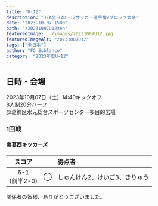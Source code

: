 ```yaml
---
title: "U-12"
description: "JFA全日本U-12サッカー選手権2ブロック大会"
date: "2023-10-07 1500"
path: "/20231007U12zen"
featuredImage: ../images/20231007U12.jpg
featuredImageAlt: "20231007U12"
tags: ["全日本"]
author: "FC Esblanco"
category: "2023年度U-12"
---
```


## 日時・会場

2023年10月07日（土）14:40キックオフ<br>
8人制20分ハーフ<br>
@葛飾区水元総合スポーツセンター多目的広場

### 1回戦

#### 南葛西キッカーズ

| スコア |   | 得点者  |
|:------:|:-:|:--------|
| 6-1</br>(前半2-0)| ◯ |しゅんけん2、けいご3、きりゅう|


関係者の皆様、ありがとうございました。